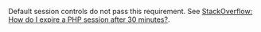 Default session controls do not pass this requirement.
See [StackOverflow: How do I expire a PHP session after 30 minutes?](http://stackoverflow.com/a/1270960/4512).

